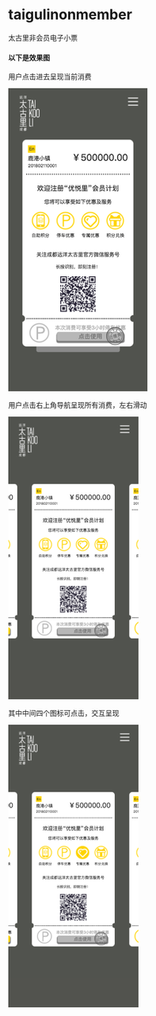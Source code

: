 # taigulinonmember
太古里非会员电子小票

#### 以下是效果图
用户点击进去呈现当前消费

![pageshot of 'taigulinonmember' @ 2018-03-04-1413'20](app/images/pageshot%20of%20'taigulinonmember'%20@%202018-03-04-1413'20.png)

用户点击右上角导航呈现所有消费，左右滑动


![pageshot of 'taigulinonmember' @ 2018-03-04-1416'01](app/images/pageshot%20of%20'taigulinonmember'%20@%202018-03-04-1416'01.png)


其中中间四个图标可点击，交互呈现


![pageshot of 'taigulinonmember' @ 2018-03-04-1416'23](app/images/pageshot%20of%20'taigulinonmember'%20@%202018-03-04-1416'23.png)


